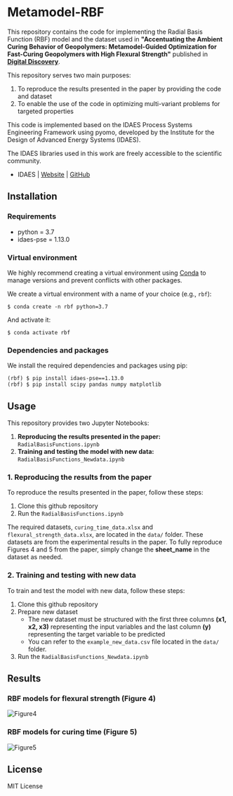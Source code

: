 # Metamodel-RBF
This repository contains the code for implementing the Radial Basis Function (RBF) model and the dataset used in **"Accentuating the Ambient Curing Behavior of Geopolymers: Metamodel-Guided Optimization for Fast-Curing Geopolymers with High Flexural Strength"** published in [**Digital Discovery**](https://pubs.rsc.org/en/journals/journalissues/dd#!recentarticles&adv).

This repository serves two main purposes:
1. To reproduce the results presented in the paper by providing the code and dataset
2. To enable the use of the code in optimizing multi-variant problems for targeted properties

This code is implemented based on the IDAES Process Systems Engineering Framework using pyomo, developed by the Institute for the Design of Advanced Energy Systems (IDAES). 

The IDAES libraries used in this work are freely accessible to the scientific community.
- IDAES | [Website](https://idaes-pse.readthedocs.io/en/stable/index.html) | [GitHub](https://github.com/IDAES/idaes-pse)

## Installation
### Requirements
- python = 3.7
- idaes-pse = 1.13.0
  
### Virtual environment
We highly recommend creating a virtual environment using [Conda](https://docs.conda.io/projects/conda/en/latest/user-guide/install/index.html) to manage versions and prevent conflicts with other packages.

We create a virtual environment with a name of your choice (e.g., `rbf`):
```
$ conda create -n rbf python=3.7
```
And activate it:
```
$ conda activate rbf
```

### Dependencies and packages
We install the required dependencies and packages using pip:
```
(rbf) $ pip install idaes-pse==1.13.0 
(rbf) $ pip install scipy pandas numpy matplotlib
```


## Usage
This repository provides two Jupyter Notebooks:
1. **Reproducing the results presented in the paper:** `RadialBasisFunctions.ipynb`
2. **Training and testing the model with new data:** `RadialBasisFunctions_Newdata.ipynb`

### 1. Reproducing the results from the paper
To reproduce the results presented in the paper, follow these steps:
1. Clone this github repository
2. Run the `RadialBasisFunctions.ipynb`

The required datasets, `curing_time_data.xlsx` and `flexural_strength_data.xlsx`, are located in the `data/` folder. These datasets are from the experimental results in the paper. To fully reproduce Figures 4 and 5 from the paper, simply change the **sheet_name** in the dataset as needed.

### 2. Training and testing with new data
To train and test the model with new data, follow these steps:
1. Clone this github repository
2. Prepare new dataset
   - The new dataset must be structured with the first three columns **(x1, x2, x3)** representing the input variables and the last column **(y)** representing the target variable to be predicted
   - You can refer to the `example_new_data.csv` file located in the `data/` folder.
3. Run the `RadialBasisFunctions_Newdata.ipynb`

## Results

### RBF models for flexural strength (Figure 4)
![Figure4](https://github.com/user-attachments/assets/4d77b35b-aeab-4df6-b0cf-adbd3308a1de)

### RBF models for curing time (Figure 5)
![Figure5](https://github.com/user-attachments/assets/fd163244-ba2b-45ff-8e24-61cc084338c1)


## License
MIT License
